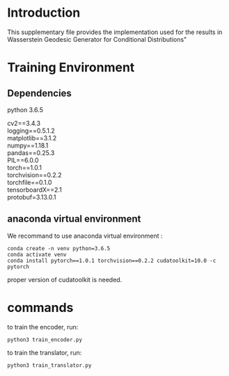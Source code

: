 # Introduction
This supplementary file provides the implementation used for the results in Wasserstein Geodesic Generator for Conditional Distributions"

# Training Environment
## Dependencies
python 3.6.5

cv2==3.4.3  
logging==0.5.1.2  
matplotlib==3.1.2  
numpy==1.18.1  
pandas==0.25.3  
PIL==6.0.0  
torch==1.0.1  
torchvision==0.2.2  
torchfile==0.1.0  
tensorboardX==2.1  
protobuf=3.13.0.1  

## anaconda virtual environment
We recommand to use anaconda virtual environment :
```
conda create -n venv python=3.6.5
conda activate venv
conda install pytorch==1.0.1 torchvision==0.2.2 cudatoolkit=10.0 -c pytorch
```
proper version of cudatoolkit is needed.

# commands

to train the encoder, run:
```
python3 train_encoder.py
```

to train the translator, run:
```
python3 train_translator.py
```
